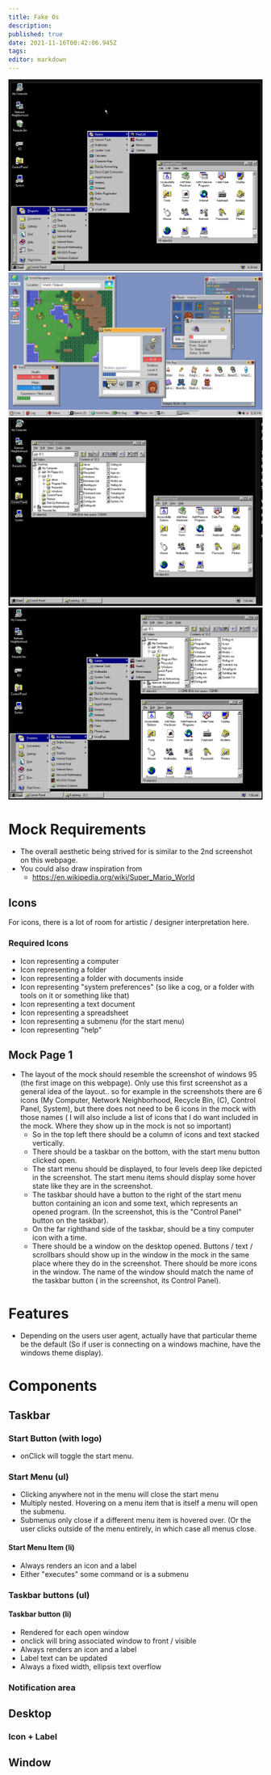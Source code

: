 ```yaml
---
title: Fake Os
description: 
published: true
date: 2021-11-16T00:42:06.945Z
tags: 
editor: markdown
---
```


![capture.png](/capture.png)
![ss_0e3a544323f957abf6b7789223e9586c6c3f3cee.1920x1080.jpg](/ss_0e3a544323f957abf6b7789223e9586c6c3f3cee.1920x1080.jpg)
![windows_95_2.png](/windows_95_2.png)
![windows_95_3.png](/windows_95_3.png)

# Mock Requirements
* The overall aesthetic being strived for is similar to the 2nd screenshot on this webpage. 
* You could also draw inspiration from 
 	* https://en.wikipedia.org/wiki/Super_Mario_World
## Icons
For icons, there is a lot of room for artistic / designer interpretation here. 
### Required Icons
* Icon representing a computer
* Icon representing a folder
* Icon representing a folder with documents inside
* Icon representing "system preferences" (so like a cog, or a folder with tools on it or something like that)
* Icon representing a text document
* Icon representing a spreadsheet
* Icon representing a submenu (for the start menu)
* Icon representing "help" 

## Mock Page 1
* The layout of the mock should resemble the screenshot of windows 95 (the first image on this webpage). Only use this first screenshot as a general idea of the layout.. so for example in the screenshots there are 6 icons (My Computer, Network Neighborhood, Recycle Bin, (C), Control Panel, System), but there does not need to be 6 icons in the mock with those names ( I will also include a list of icons that I do want included in the mock. Where they show up in the mock is not so important)
	* So in the top left there should be a column of icons and text stacked vertically. 
  * There should be a taskbar on the bottom, with the start menu button clicked open. 
  * The start menu should be displayed, to four levels deep like depicted in the screenshot. The start menu items should display some hover state like they are in the screenshot. 
  * The taskbar should have a button to the right of the start menu button containing an icon and some text, which represents an opened program. (In the screenshot, this is the "Control Panel" button on the taskbar). 
  * On the far righthand side of the taskbar, should be a tiny computer icon with a time. 
  * There should be a window on the desktop opened. Buttons / text / scrollbars should show up in the window in the mock in the same place where they do in the screenshot. There should be more icons in the window. The name of the window should match the name of the taskbar button ( in the screenshot, its Control Panel).







# Features 
* Depending on the users user agent, actually have that particular theme be the default (So if user is connecting on a windows machine, have the windows theme display).
# Components             
## Taskbar
### Start Button (with logo)
* onClick will toggle the start menu.
### Start Menu (ul)
* Clicking anywhere not in the menu will close the start menu
* Multiply nested. Hovering on a menu item that is itself a menu will open the submenu. 
* Submenus only close if a different menu item is hovered over. (Or the user clicks outside of the menu entirely, in which case all menus close.  
#### Start Menu Item (li)
* Always renders an icon and a label
* Either "executes" some command or is a submenu

### Taskbar buttons (ul)
#### Taskbar button (li)
* Rendered for each open window
* onclick will bring associated window to front / visible
* Always renders an icon and a label
* Label text can be updated 
* Always a fixed width, ellipsis text overflow

### Notification area

## Desktop
### Icon + Label

## Window
 
 
 